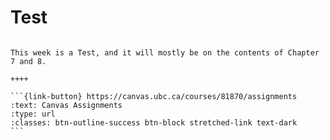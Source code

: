 # Test

````{panels}

This week is a Test, and it will mostly be on the contents of Chapter 7 and 8.

++++ 

```{link-button} https://canvas.ubc.ca/courses/81870/assignments
:text: Canvas Assignments
:type: url
:classes: btn-outline-success btn-block stretched-link text-dark
```
````